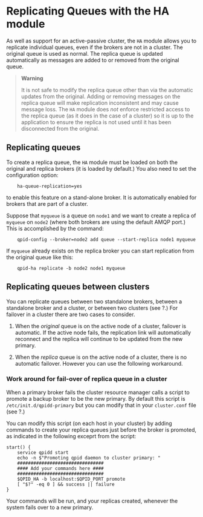 # Replicating Queues with the HA module

As well as support for an active-passive cluster, the `HA` module allows
you to replicate individual queues, even if the brokers are not in a
cluster. The original queue is used as normal. The replica queue is
updated automatically as messages are added to or removed from the
original queue.

> **Warning**
>
> It is not safe to modify the replica queue other than via the
> automatic updates from the original. Adding or removing messages on
> the replica queue will make replication inconsistent and may cause
> message loss. The `HA` module does *not* enforce restricted access to
> the replica queue (as it does in the case of a cluster) so it is up to
> the application to ensure the replica is not used until it has been
> disconnected from the original.

## Replicating queues

To create a replica queue, the `HA` module must be loaded on both the
original and replica brokers (it is loaded by default.) You also need to
set the configuration option:

        ha-queue-replication=yes
          

to enable this feature on a stand-alone broker. It is automatically
enabled for brokers that are part of a cluster.

Suppose that `myqueue` is a queue on `node1` and we want to create a
replica of `myqueue` on `node2` (where both brokers are using the
default AMQP port.) This is accomplished by the command:

        qpid-config --broker=node2 add queue --start-replica node1 myqueue
          

If `myqueue` already exists on the replica broker you can start
replication from the original queue like this:

        qpid-ha replicate -b node2 node1 myqueue
          

## Replicating queues between clusters

You can replicate queues between two standalone brokers, between a
standalone broker and a cluster, or between two clusters (see ?.) For
failover in a cluster there are two cases to consider.

1.  When the *original* queue is on the active node of a cluster,
    failover is automatic. If the active node fails, the replication
    link will automatically reconnect and the replica will continue to
    be updated from the new primary.

2.  When the *replica* queue is on the active node of a cluster, there
    is no automatic failover. However you can use the following
    workaround.

### Work around for fail-over of replica queue in a cluster

When a primary broker fails the cluster resource manager calls a script
to promote a backup broker to be the new primary. By default this script
is `/etc/init.d/qpidd-primary` but you can modify that in your
`cluster.conf` file (see ?.)

You can modify this script (on each host in your cluster) by adding
commands to create your replica queues just before the broker is
promoted, as indicated in the following exceprt from the script:

    start() {
        service qpidd start
        echo -n $"Promoting qpid daemon to cluster primary: "
        ################################
        #### Add your commands here ####
        ################################
        $QPID_HA -b localhost:$QPID_PORT promote
        [ "$?" -eq 0 ] && success || failure
    }
        

Your commands will be run, and your replicas created, whenever the
system fails over to a new primary.
